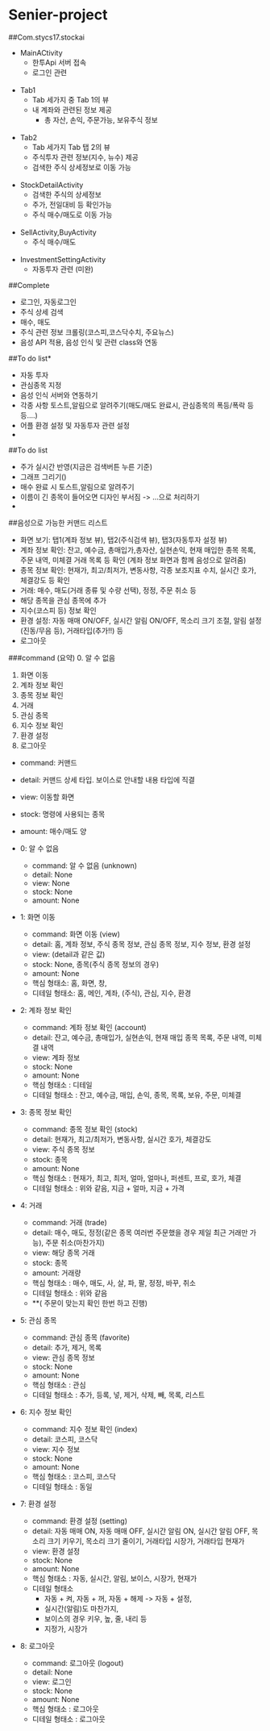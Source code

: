 # Senier-project

##Com.stycs17.stockai
+ MainACtivity
  + 한투Api 서버 접속
  + 로그인 관련
<br/><br/>
+ Tab1
  + Tab 세가지 중 Tab 1의 뷰
  + 내 계좌와 관련된 정보 제공
    + 총 자산, 손익, 주문가능, 보유주식 정보
<br/><br/>
+ Tab2
  + Tab 세가지 Tab 탭 2의 뷰
  + 주식투자 관련 정보(지수, 뉴수) 제공
  + 검색한 주식 상세정보로 이동 가능
<br/><br/>
+ StockDetailActivity
  + 검색한 주식의 상세정보
  + 주가, 전일대비 등 확인가능
  + 주식 매수/매도로 이동 가능
<br/><br/>
+ SellActivity,BuyActivity
  + 주식 매수/매도
<br/><br/>
+ InvestmentSettingActivity
  + 자동투자 관련 (미완)


##Complete
+ 로그인, 자동로그인
+ 주식 상세 검색
+ 매수, 매도
+ 주식 관련 정보 크롤링(코스피,코스닥수치, 주요뉴스)
+ 음성 API 적용, 음성 인식 및 관련 class와 연동

##To do list*
+ 자동 투자
+ 관심종목 지정
+ 음성 인식 서버와 연동하기
+ 각종 사항 토스트,알림으로 알려주기(매도/매도 완료시, 관심종목의 폭등/폭락 등등....)
+ 어플 환경 설정 및 자동투자 관련 설정
+ 

##To do list
+ 주가 실시간 반영(지금은 검색버튼 누른 기준)
+ 그래프 그리기()
+ 매수 완료 시 토스트,알림으로 알려주기
+ 이름이 긴 종목이 들어오면 디자인 부서짐 -> ...으로 처리하기
+

##음성으로 가능한 커맨드 리스트

 + 화면 보기: 탭1(계좌 정보 뷰), 탭2(주식검색 뷰), 탭3(자동투자 설정 뷰)
 + 계좌 정보 확인: 잔고, 예수금, 총매입가,총자산, 실현손익, 현재 매입한 종목 목록, 주문 내역, 미체결 거래 목록 등 확인 (계좌 정보 화면과 함께 음성으로 알려줌)
 + 종목 정보 확인: 현재가, 최고/최저가, 변동사항, 각종 보조지표 수치, 실시간 호가, 체결강도 등 확인
 + 거래: 매수, 매도(거래 종류 및 수량 선택), 정정, 주문 취소 등
 + 해당 종목을 관심 종목에 추가
 + 지수(코스피 등) 정보 확인
 + 환경 설정: 자동 매매 ON/OFF, 실시간 알림 ON/OFF, 목소리 크기 조절, 알림 설정(진동/무음 등), 거래타입(추가!!) 등
 + 로그아웃

###command
(요약)
0. 알 수 없음
1. 화면 이동
2. 계좌 정보 확인
3. 종목 정보 확인
4. 거래
5. 관심 종목
6. 지수 정보 확인
7. 환경 설정
8. 로그아웃

+ command: 커맨드
+ detail: 커맨드 상세 타입. 보이스로 안내할 내용 타입에 직결
+ view: 이동할 화면
+ stock: 명령에 사용되는 종목
+ amount: 매수/매도 양


+ 0: 알 수 없음
  + command: 알 수 없음 (unknown)
  + detail: None
  + view: None
  + stock: None
  + amount: None


+ 1: 화면 이동
  + command: 화면 이동 (view)
  + detail: 홈, 계좌 정보, 주식 종목 정보, 관심 종목 정보, 지수 정보, 환경 설정
  + view: (detail과 같은 값)
  + stock: None, 종목(주식 종목 정보의 경우)
  + amount: None
  + 핵심 형태소: 홈, 화면, 창, 
  + 디테일 형태소: 홈, 메인, 계좌, (주식), 관심, 지수, 환경

  
+ 2: 계좌 정보 확인
  + command: 계좌 정보 확인 (account)
  + detail: 잔고, 예수금, 총매입가, 실현손익, 현재 매입 종목 목록, 주문 내역, 미체결 내역 
  + view: 계좌 정보 
  + stock: None 
  + amount: None 
  + 핵심 형태소 : 디테일
  + 디테일 형태소 : 잔고, 예수금, 매입, 손익, 종목, 목록, 보유, 주문, 미체결

  
+ 3: 종목 정보 확인
  + command: 종목 정보 확인 (stock)
  + detail: 현재가, 최고/최저가, 변동사항, 실시간 호가, 체결강도
  + view: 주식 종목 정보
  + stock: 종목
  + amount: None
  + 핵심 형태소 : 현재가, 최고, 최저, 얼마, 얼마나, 퍼센트, 프로, 호가, 체결
  + 디테일 형태소 : 위와 같음, 지금 + 얼마, 지금 + 가격

  
+ 4: 거래
  + command: 거래 (trade)
  + detail: 매수, 매도, 정정(같은 종목 여러번 주문했을 경우 제일 최근 거래만 가능), 주문 취소(마찬가지)
  + view: 해당 종목 거래
  + stock: 종목
  + amount: 거래량 
  + 핵심 형태소 : 매수, 매도, 사, 살, 파, 팔, 정정, 바꾸, 취소 
  + 디테일 형태소 : 위와 같음
  + **( 주문이 맞는지 확인 한번 하고 진행)
  

+ 5: 관심 종목
  + command: 관심 종목 (favorite)
  + detail: 추가, 제거, 목록
  + view: 관심 종목 정보
  + stock: None
  + amount: None 
  + 핵심 형태소 : 관심 
  + 디테일 형태소 : 추가, 등록, 넣, 제거, 삭제, 빼, 목록, 리스트
  

+ 6: 지수 정보 확인
  + command: 지수 정보 확인 (index)
  + detail: 코스피, 코스닥
  + view: 지수 정보
  + stock: None
  + amount: None
  + 핵심 형태소 : 코스피, 코스닥 
  + 디테일 형태소 : 동일


+ 7: 환경 설정
  + command: 환경 설정 (setting)
  + detail: 자동 매매 ON, 자동 매매 OFF, 실시간 알림 ON, 실시간 알림 OFF, 목소리 크기 키우기, 목소리 크기 줄이기, 거래타입 시장가, 거래타입 현재가
  + view: 환경 설정
  + stock: None
  + amount: None 
  + 핵심 형태소 : 자동, 실시간, 알림, 보이스, 시장가, 현재가 
  + 디테일 형태소
    + 자동 + 켜, 자동 + 꺼, 자동 + 해제 -> 자동 + 설정, 
    + 실시간(알림)도 마찬가지, 
    + 보이스의 경우 키우, 높, 줄, 내리 등 
    + 지정가, 시장가

  
+ 8: 로그아웃
  + command: 로그아웃 (logout)
  + detail: None 
  + view: 로그인
  + stock: None
  + amount: None 
  + 핵심 형태소 : 로그아웃 
  + 디테일 형태소 : 로그아웃




